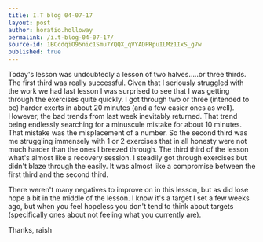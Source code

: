 ```yaml
---
title: I.T blog 04-07-17
layout: post
author: horatio.holloway
permalink: /i.t-blog-04-07-17/
source-id: 1BCcdqiO95nic1Smu7YQQX_qVYADPRpuILMz1IxS_g7w
published: true
---
```

Today's lesson was undoubtedly a lesson of two halves…..or three thirds. The first third was really successful. Given that I seriously struggled with the work we had last lesson I was surprised to see that I was getting through the exercises quite quickly. I got through two or three (intended to be) harder exerts in about 20 minutes (and a few easier ones as well). However, the bad trends from last week inevitably returned. That trend being endlessly searching for a minuscule mistake for about 10 minutes. That mistake was the misplacement of a number. So the second third was me struggling immensely with 1 or 2 exercises that in all honesty were not much harder than the ones I breezed through. The third third of the lesson what's almost like a recovery session. I steadily got through exercises but didn't blaze through the easily. It was almost like a compromise between the first third and the second third. 

There weren't many negatives to improve on in this lesson, but as did lose hope a bit in the middle of the lesson. I know it's a target I set a few weeks ago, but when you feel hopeless you don't tend to think about targets (specifically ones about not feeling what you currently are). 

Thanks, raish

